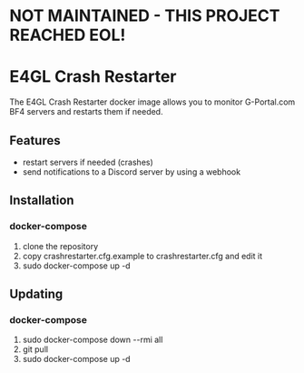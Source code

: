 # NOT MAINTAINED - THIS PROJECT REACHED EOL!

# E4GL Crash Restarter
The E4GL Crash Restarter docker image allows you to monitor G-Portal.com BF4 servers and restarts them if needed.

## Features
- restart servers if needed (crashes)
- send notifications to a Discord server by using a webhook

## Installation
### docker-compose
 1. clone the repository
 2. copy crashrestarter.cfg.example to crashrestarter.cfg and edit it
 3. sudo docker-compose up -d

## Updating
### docker-compose
 1. sudo docker-compose down --rmi all
 2. git pull
 3. sudo docker-compose up -d
